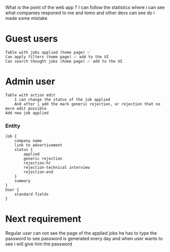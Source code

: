 What is the point of the web app ?
    I can follow the statistics where i can see what companies responed to me
    and tomo and other devs can see do i made some mistake
# Guest users   
    Table with jobs applied (home page) ✅
    Can apply filters (home page) ✅ add to the UI
    Can search thought jobs (home page) ✅ add to the UI

# Admin user
    Table with action edit 
        I can change the status of the job applied 
        And after i add the mark generic rejection, or rejection that no more edit possible
    Add new job applied 

### Entity
    Job {
        company name
        link to advertisement
        status {
            applied
            generic rejection
            rejection-hr
            rejection-technical interview
            rejection-end
        }
        summary 
    }
    User {
        standard fields
    }

# Next requirement
Regular user can not see the page of the applied jobs he has to type the password to see
password is generated every day and when user wants to see i will give him the 
password
